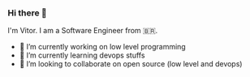 ### Hi there 👋

I'm Vitor. I am a Software Engineer from 🇧🇷.

- 🔭 I’m currently working on low level programming
- 🌱 I’m currently learning devops stuffs
- 🐧 I’m looking to collaborate on open source (low level and devops)
